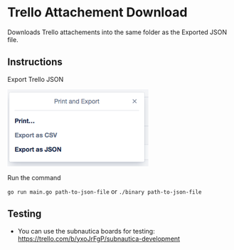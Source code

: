 # Trello Attachement Download

Downloads Trello attachements into the same folder as the Exported JSON file.

## Instructions

Export Trello JSON

![trello export](export.png)

Run the command

`go run main.go path-to-json-file`
or
`./binary path-to-json-file`

## Testing
* You can use the subnautica boards for testing: https://trello.com/b/yxoJrFgP/subnautica-development
